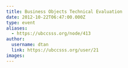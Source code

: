 ```yaml
---
title: Business Objects Technical Evaluation 
date: 2012-10-22T06:47:00.000Z
type: event
aliases:
  - https://ubccsss.org/node/413
author:
  username: dtan
  link: https://ubccsss.org/user/21
images:
---
```


